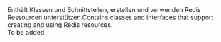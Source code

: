 <Namespace Name="Microsoft.Azure.Management.Redis">
  <Docs>
    <summary><span data-ttu-id="09de5-101">Enthält Klassen und Schnittstellen, erstellen und verwenden Redis Ressourcen unterstützen.</span><span class="sxs-lookup"><span data-stu-id="09de5-101">Contains classes and interfaces that support creating and using Redis resources.</span></span></summary> 
    <remarks>To be added.</remarks>
  </Docs>
</Namespace>
